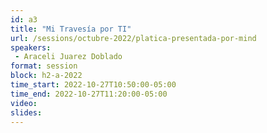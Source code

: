 ```yaml
---
id: a3
title: "Mi Travesía por TI"
url: /sessions/octubre-2022/platica-presentada-por-mind
speakers:
 - Araceli Juarez Doblado
format: session
block: h2-a-2022
time_start: 2022-10-27T10:50:00-05:00
time_end: 2022-10-27T11:20:00-05:00
video:
slides:
---
```


